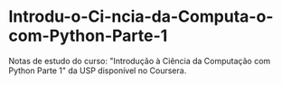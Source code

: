# Introdu-o-Ci-ncia-da-Computa-o-com-Python-Parte-1
Notas de estudo do curso: "Introdução à Ciência da Computação com Python Parte 1" da USP disponível no Coursera.
